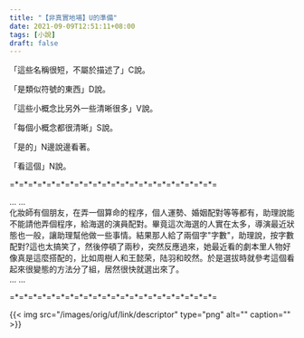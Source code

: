 ```yaml
---
title: "【非真實地場】U的準備"
date: 2021-09-09T12:51:11+08:00
tags: [小說]
draft: false
---
```



「這些名稱很短，不屬於描述了」C說。

「是類似符號的東西」D說。

「這些小概念比另外一些清晰很多」V說。

「每個小概念都很清晰」S說。

「是的」N邊說邊看著。

「看這個」N說。

=\*=\*=\*=\*=\*=\*=\*=\*=\*=\*=\*=\*=\*=\*=\*=\*=\*=\*=\*=\*=\*=\*=

... ...  
化妝師有個朋友，在弄一個算命的程序，個人運勢、婚姻配對等等都有，助理說能不能請他弄個程序，給海選的演員配對。畢竟這次海選的人實在太多，導演最近狀態也一般，讓助理幫他做一些事情。結果那人給了兩個字"字數"，助理說，按字數配對?這也太搞笑了，然後停頓了兩秒，突然反應過來，她最近看的劇本里人物好像真是這麼搭配的，比如周樹人和王懿荣，陆羽和皎然。於是選拔時就參考這個看起來很變態的方法分了組，居然很快就選出來了。  
... ...  

=\*=\*=\*=\*=\*=\*=\*=\*=\*=\*=\*=\*=\*=\*=\*=\*=\*=\*=\*=\*=\*=\*=

{{< img src="/images/orig/uf/link/descriptor" type="png" alt="" caption="" >}}